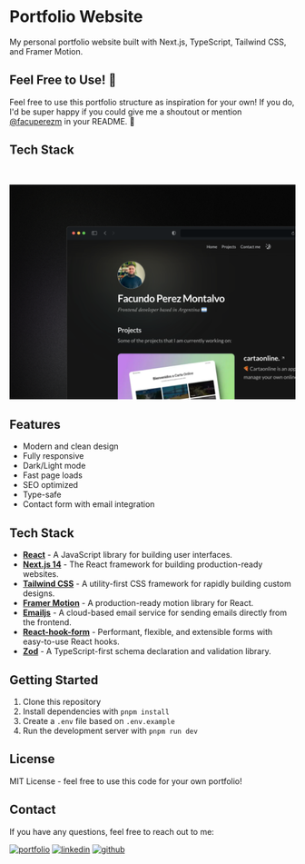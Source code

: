 # Portfolio Website

My personal portfolio website built with Next.js, TypeScript, Tailwind CSS, and Framer Motion.

## Feel Free to Use! 🚀

Feel free to use this portfolio structure as inspiration for your own! If you do, I'd be super happy if you could give me a shoutout or mention [@facuperezm](https://github.com/facuperezm) in your README. 💙

## Tech Stack

<br>

![App Screenshot](./public/screenshots.png)

## Features

- Modern and clean design
- Fully responsive
- Dark/Light mode
- Fast page loads
- SEO optimized
- Type-safe
- Contact form with email integration

## Tech Stack

- [**React**](https://reactjs.org/) - A JavaScript library for building user interfaces.
- [**Next.js 14**](https://nextjs.org/) - The React framework for building production-ready websites.
- [**Tailwind CSS**](https://tailwindcss.com/) - A utility-first CSS framework for rapidly building custom designs.
- [**Framer Motion**](https://www.framer.com/motion/) - A production-ready motion library for React.
- [**Emailjs**](https://www.emailjs.com/) - A cloud-based email service for sending emails directly from the frontend.
- [**React-hook-form**](https://react-hook-form.com/) - Performant, flexible, and extensible forms with easy-to-use React hooks.
- [**Zod**](https://github.com/colinhacks/zod) - A TypeScript-first schema declaration and validation library.

## Getting Started

1. Clone this repository
2. Install dependencies with `pnpm install`
3. Create a `.env` file based on `.env.example`
4. Run the development server with `pnpm run dev`

## License

MIT License - feel free to use this code for your own portfolio!

## Contact

If you have any questions, feel free to reach out to me:

[![portfolio](https://img.shields.io/badge/my_portfolio-000?style=for-the-badge&logo=ko-fi&logoColor=white)](https://facuperezm.vercel.app/)
[![linkedin](https://img.shields.io/badge/linkedin-0A66C2?style=for-the-badge&logo=linkedin&logoColor=white)](https://www.linkedin.com/in/facuperezm/)
[![github](https://img.shields.io/badge/github-555?style=for-the-badge&logo=github&logoColor=white)](https://github.com/facuperezm)
